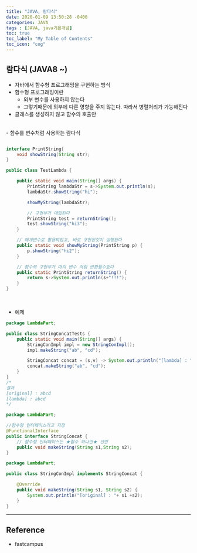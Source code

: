 ```yaml
---
title: "JAVA, 람다식"
date: 2020-01-09 13:50:28 -0400
categories: JAVA
tags : [JAVA, java기본개념]
toc: true
toc_label: "My Table of Contents"
toc_icon: "cog"
---
```


## 람다식 (JAVA8 ~)
- 자바에서 함수형 프로그래밍을 구현하는 방식
- 함수형 프로그래밍이란
  - 외부 변수를 사용하지 않는다
  - 그렇기때문에 외부에 다른 영향을 주지 않는다. 따라서 병렬처리가 가능해진다
- 클래스를 생성하지 않고 함수의 호출만
<br>
- 함수를 변수처럼 사용하는 람다식

```java

interface PrintString{
	void showString(String str);
}

public class TestLambda {

	public static void main(String[] args) {
		PrintString lambdaStr = s->System.out.println(s);
		lambdaStr.showString("hi");

		showMyString(lambdaStr);

		// 구현부가 대입된다
		PrintString test = returnString();
		test.showString("hi3");
	}

	// 매개변수로 활용되었고, 바로 구현된것이 실행된다
	public static void showMyString(PrintString p) {
		p.showString("hi2");
	}

	// 함수의 구현부가 마치 변수 처럼 반환될수있다
	public static PrintString returnString() {
		return s->System.out.println(s+"!!!");
	}
}
```

<br>

- 예제

```java
package LambdaPart;

public class StringConcatTests {
	public static void main(String[] args) {
		StringConImpl impl = new StringConImpl();
		impl.makeString("ab", "cd");

		StringConcat concat = (s,v) -> System.out.println("[lambda] : "+s+v);
		concat.makeString("ab", "cd");
	}
}
/*
결과
[original] : abcd
[lambda] : abcd
*/
```

```java
package LambdaPart;

//함수형 인터페이스라고 지정
@FunctionalInterface
public interface StringConcat {
	// 함수형 인터페이스는 ★함수 하나만★ 선언
	public void makeString(String s1,String s2);
}
```

```java
package LambdaPart;

public class StringConImpl implements StringConcat {

	@Override
	public void makeString(String s1, String s2) {
		System.out.println("[original] : "+ s1 +s2);
	}
}
```


---
## Reference
- fastcampus
